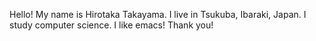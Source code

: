 Hello!
My name is Hirotaka Takayama.
I live in Tsukuba, Ibaraki, Japan.
I study computer science.
I like emacs!
Thank you!
